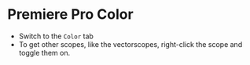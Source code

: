 # Premiere Pro Color

- Switch to the `Color` tab
- To get other scopes, like the vectorscopes, right-click the scope and toggle them on.